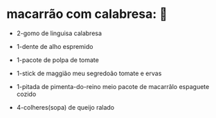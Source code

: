 # macarrão com calabresa: :spaghetti:

- 2-gomo de linguisa calabresa

- 1-dente de alho espremido

- 1-pacote de polpa de tomate

- 1-stick de maggião meu segredoão tomate e ervas

- 1-pitada de pimenta-do-reino
meio pacote de macarrãlo espaguete cozido
- 4-colheres(sopa) de queijo ralado